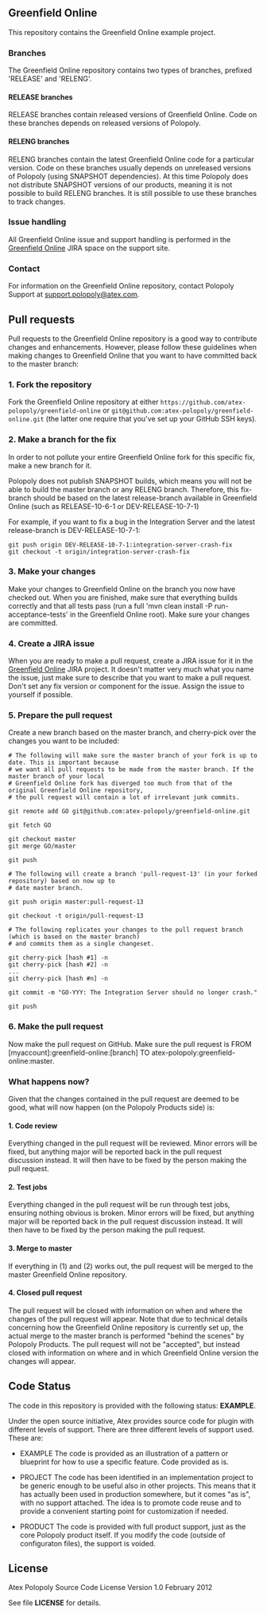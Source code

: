 ## Greenfield Online

This repository contains the Greenfield Online example project.

### Branches

The Greenfield Online repository contains two types of branches, prefixed 'RELEASE' and 'RELENG'.

#### RELEASE branches

RELEASE branches contain released versions of Greenfield Online. Code on these branches depends on released versions of Polopoly.

#### RELENG branches

RELENG branches contain the latest Greenfield Online code for a particular version. Code on these branches usually depends on unreleased versions of Polopoly (using SNAPSHOT dependencies). At this time Polopoly does not distribute SNAPSHOT versions of our products, meaning it is not possible to build RELENG branches. It is still possible to use these branches to track changes.

### Issue handling

All Greenfield Online issue and support handling is performed in the [Greenfield Online](http://support.polopoly.com/jira/browse/GO "Greenfield Online") JIRA space on the support site.

### Contact

For information on the Greenfield Online repository, contact Polopoly Support at support.polopoly@atex.com.

## Pull requests

Pull requests to the Greenfield Online repository is a good way to contribute changes and enhancements. However, please follow these guidelines when making changes to Greenfield Online that you want to have committed back to the master branch:

### 1. Fork the repository

Fork the Greenfield Online repository at either `https://github.com/atex-polopoly/greenfield-online` or `git@github.com:atex-polopoly/greenfield-online.git` (the latter one require that you've set up your GitHub SSH keys).

### 2. Make a branch for the fix

In order to not pollute your entire Greenfield Online fork for this specific fix, make a new branch for it.

Polopoly does not publish SNAPSHOT builds, which means you will not be able to build the master branch or any RELENG branch. Therefore, this fix-branch should be based on the latest release-branch available in Greenfield Online (such as RELEASE-10-6-1 or DEV-RELEASE-10-7-1)

For example, if you want to fix a bug in the Integration Server and the latest release-branch is DEV-RELEASE-10-7-1:

```
git push origin DEV-RELEASE-10-7-1:integration-server-crash-fix
git checkout -t origin/integration-server-crash-fix
```

### 3. Make your changes

Make your changes to Greenfield Online on the branch you now have checked out. When you are finished, make sure that everything builds correctly and that all tests pass (run a full 'mvn clean install -P run-acceptance-tests' in the Greenfield Online root). Make sure your changes are committed.
 
### 4. Create a JIRA issue

When you are ready to make a pull request, create a JIRA issue for it in the [Greenfield Online](http://support.polopoly.com/jira/browse/GO "Greenfield Online") JIRA project. It doesn't matter very much what you name the issue, just make sure to describe that you want to make a pull request. Don't set any fix version or component for the issue. Assign the issue to yourself if possible.

### 5. Prepare the pull request

Create a new branch based on the master branch, and cherry-pick over the changes you want to be included:

```
# The following will make sure the master branch of your fork is up to date. This is important because
# we want all pull requests to be made from the master branch. If the master branch of your local
# Greenfield Online fork has diverged too much from that of the original Greenfield Online repository,
# the pull request will contain a lot of irrelevant junk commits.

git remote add GO git@github.com:atex-polopoly/greenfield-online.git

git fetch GO

git checkout master
git merge GO/master

git push

# The following will create a branch 'pull-request-13' (in your forked repository) based on now up to
# date master branch.
 
git push origin master:pull-request-13

git checkout -t origin/pull-request-13

# The following replicates your changes to the pull request branch (which is based on the master branch)
# and commits them as a single changeset.

git cherry-pick [hash #1] -n
git cherry-pick [hash #2] -n
...
git cherry-pick [hash #n] -n
 
git commit -m "GO-YYY: The Integration Server should no longer crash."
 
git push
```

### 6. Make the pull request

Now make the pull request on GitHub. Make sure the pull request is FROM [myaccount]:greenfield-online:[branch] TO atex-polopoly:greenfield-online:master.

### What happens now?

Given that the changes contained in the pull request are deemed to be good, what will now happen (on the Polopoly Products side) is:

#### 1. Code review

Everything changed in the pull request will be reviewed. Minor errors will be fixed, but anything major will be reported back in the pull request discussion instead. It will then have to be fixed by the person making the pull request.

#### 2. Test jobs

Everything changed in the pull request will be run through test jobs, ensuring nothing obvious is broken. Minor errors will be fixed, but anything major will be reported back in the pull request discussion instead. It will then have to be fixed by the person making the pull request.

#### 3. Merge to master

If everything in (1) and (2) works out, the pull request will be merged to the master Greenfield Online repository.

#### 4. Closed pull request

The pull request will be closed with information on when and where the changes of the pull request will appear. Note that due to technical details concerning how the Greenfield Online repository is currently set up, the actual merge to the master branch is performed "behind the scenes" by Polopoly Products. The pull request will not be "accepted", but instead closed with information on where and in which Greenfield Online version the changes will appear.

## Code Status
The code in this repository is provided with the following status: **EXAMPLE**.

Under the open source initiative, Atex provides source code for plugin with different levels of support. There are three different levels of support used. These are:

- EXAMPLE
The code is provided as an illustration of a pattern or blueprint for how to use a specific feature. Code provided as is.

- PROJECT
The code has been identified in an implementation project to be generic enough to be useful also in other projects. This means that it has actually been used in production somewhere, but it comes "as is", with no support attached. The idea is to promote code reuse and to provide a convenient starting point for customization if needed.

- PRODUCT
The code is provided with full product support, just as the core Polopoly product itself.
If you modify the code (outside of configuraton files), the support is voided.

## License
Atex Polopoly Source Code License
Version 1.0 February 2012

See file **LICENSE** for details.
